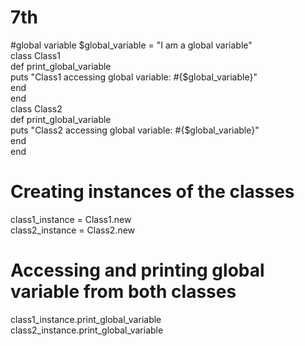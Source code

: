 # 7th
#global variable
$global_variable = "I am a global variable"  
class Class1  
def print_global_variable  
puts "Class1 accessing global variable: #{$global_variable}"  
end  
end  
class Class2  
def print_global_variable  
puts "Class2 accessing global variable: #{$global_variable}"  
end  
end  
# Creating instances of the classes  
class1_instance = Class1.new  
class2_instance = Class2.new  
# Accessing and printing global variable from both classes  
class1_instance.print_global_variable  
class2_instance.print_global_variable  
